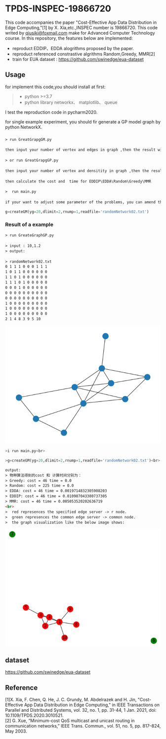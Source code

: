 # TPDS-INSPEC-19866720
This code accompanies the paper  "Cost-Effective App Data Distribution in Edge Computing,"[1]  by X. Xia,etc.,INSPEC number is 19866720. This code writed by qiusiki@foxmail.com make for  Advanced Computer Technology course.
In this repository, the features below are implemented:
- reproduct EDDIP、EDDA alogrithms proposed by the paper.
- reproduct referenced constrastive algrithms Random,Greedy, MMR[2]  
- train for EUA dataset : https://github.com/swinedge/eua-dataset

## Usage
for implement this code,you should install at first:
>
> - python >=3.7
> - python library networkx、 matplotlib、 queue
>

I test the reproduction code in pycharm2020.

for single example experiment, you should fir generate a GP model graph by python NetworkX.

###
```html
> run GreatGrapgGM.py 

then input your number of vertex and edges in graph ,then the result will be restored in randomNetwork01.txt.

> or run GreatGrapgGP.py  

then input your number of vertex and densitity in graph ,then the result will be restored in randomNetwork02.txt.

then calculate the cost and  time for EDDIP\EDDA\Random\Greedy\MMR

>  run main.py 

if your want to adjust some parameter of the problems, you can amend this command：

```

```python
g=createGM(yg=20,dlimit=2,rnump=1,readfile='randomNetwork02.txt')
```
### Result of a example 
```html
> run GreateGraphGP.py

> input : 10,1.2 
> output: 

> randomNetwork02.txt
0 1 1 1 0 0 0 1 1 1 
1 0 1 1 0 0 0 0 0 0 
1 1 0 1 0 0 0 0 0 0 
1 1 1 0 1 0 0 0 0 0 
0 0 0 1 0 0 0 0 0 0 
0 0 0 0 0 0 0 0 0 0 
0 0 0 0 0 0 0 0 0 0 
1 0 0 0 0 0 0 0 0 0 
1 0 0 0 0 0 0 0 0 0 
1 0 0 0 0 0 0 0 0 0 
2 1 4 8 3 9 5 10 

```
![](https://github.com/Siki-cloud/TPDS-INSPEC-19866720/blob/e48ce4fa0a8541cb54c1b05abb86c11f663834ce/photos/2.png)
```python
>i run main.py<br>
```
```python
>g=createGM(yg=20,dlimit=2,rnump=1,readfile='randomNetwork02.txt')<br>
```
```html
output:
> 物种算法得到的cost 和 计算时间分别为：
> Greedy: cost = 46 time = 0.0
> Random: cost = 225 time = 0.0
> EDDA: cost = 46 time = 0.0019714832305908203
> EDDIP: cost = 46 time = 0.010987043380737305
> MMR: cost = 46 time = 0.005053520202636719
<br>
>  red represences the specified edge server -> r node.
>  green represences the common edge server -> common node.
>  the graph visualization like the below image shows:

```
![](https://github.com/Siki-cloud/TPDS-INSPEC-19866720/blob/e48ce4fa0a8541cb54c1b05abb86c11f663834ce/photos/23.png)

## dataset

https://github.com/swinedge/eua-dataset<br>

## Reference
[1]X. Xia, F. Chen, Q. He, J. C. Grundy, M. Abdelrazek and H. Jin, "Cost-Effective App Data Distribution in Edge Computing," in IEEE Transactions on Parallel and Distributed Systems, vol. 32, no. 1, pp. 31-44, 1 Jan. 2021, doi: 10.1109/TPDS.2020.3010521.<br>
[2] G. Xue, “Minimum-cost QoS multicast and unicast routing in communication networks,” IEEE Trans. Commun., vol. 51, no. 5, pp. 817–824, May 2003.<br>
